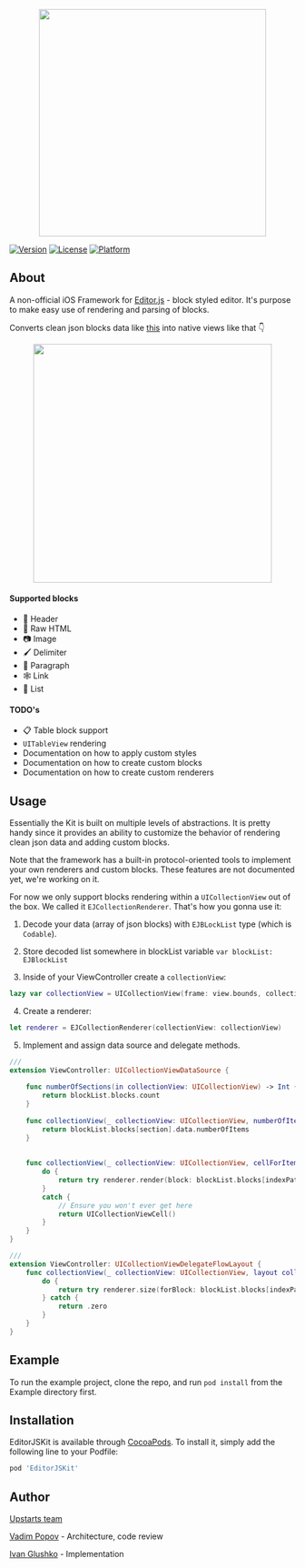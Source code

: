 
<p align="center">
  <img src="logo.png" width=400 />
</p>

[![Version](https://img.shields.io/cocoapods/v/EditorJSKit.svg?style=flat)](https://cocoapods.org/pods/EditorJSKit)
[![License](https://img.shields.io/cocoapods/l/EditorJSKit.svg?style=flat)](https://cocoapods.org/pods/EditorJSKit)
[![Platform](https://img.shields.io/cocoapods/p/EditorJSKit.svg?style=flat)](https://cocoapods.org/pods/EditorJSKit)

## About

A non-official iOS Framework for [Editor.js](https://editorjs.io) - block styled editor. It's purpose to make easy use of rendering and parsing of blocks.

Converts clean json blocks data like [this](Example/EditorJSKit/EditorJSMock.json) into native views like that 👇

<p align="center">
  <img src="screenshot.png" width=420 />
</p>

#### Supported blocks
* 🎩 Header
* 🥑 Raw HTML
* 📷 Image
* 🖌 Delimiter
* 💌 Paragraph
* 🕸 Link
* 🌿 List

#### TODO's
* 📋 Table block support
* `UITableView` rendering
* Documentation on how to apply custom styles
* Documentation on how to create custom blocks
* Documentation on how to create custom renderers


## Usage
Essentially the Kit is built on multiple levels of abstractions. It is pretty handy since it provides an ability to customize the behavior of rendering clean json data and adding custom blocks.

Note that the framework has a built-in protocol-oriented tools to implement your own renderers and custom blocks. These features are not documented yet, we're working on it. 

For now we only support blocks rendering within a `UICollectionView` out of the box. We called it `EJCollectionRenderer`. That's how you gonna use it:

1. Decode your data (array of json blocks) with `EJBLockList` type (which is `Codable`). 

2. Store decoded list somewhere in blockList variable `var blockList: EJBlockList`

3. Inside of your ViewController create a `collectionView`:
``` swift
lazy var collectionView = UICollectionView(frame: view.bounds, collectionViewLayout: UICollectionViewFlowLayout())
```

4. Create a renderer:
``` swift
let renderer = EJCollectionRenderer(collectionView: collectionView)
```

5. Implement and assign data source and delegate methods.
``` swift
///
extension ViewController: UICollectionViewDataSource {
    
    func numberOfSections(in collectionView: UICollectionView) -> Int {
        return blockList.blocks.count
    }
    
    func collectionView(_ collectionView: UICollectionView, numberOfItemsInSection section: Int) -> Int {
        return blockList.blocks[section].data.numberOfItems
    }
    
    
    func collectionView(_ collectionView: UICollectionView, cellForItemAt indexPath: IndexPath) -> UICollectionViewCell {
        do {
            return try renderer.render(block: blockList.blocks[indexPath.section], itemIndexPath: indexPath)
        }
        catch {
        	// Ensure you won't ever get here
            return UICollectionViewCell()
        }
    }
}

///
extension ViewController: UICollectionViewDelegateFlowLayout {
    func collectionView(_ collectionView: UICollectionView, layout collectionViewLayout: UICollectionViewLayout, sizeForItemAt indexPath: IndexPath) -> CGSize {
        do {
            return try renderer.size(forBlock: blockList.blocks[indexPath.section], itemIndexPath: indexPath, style: nil, superviewSize: collectionView.frame.size)
        } catch {
            return .zero
        }
    }
}
```




## Example

To run the example project, clone the repo, and run `pod install` from the Example directory first.

## Installation

EditorJSKit is available through [CocoaPods](https://cocoapods.org). To install
it, simply add the following line to your Podfile:

```ruby
pod 'EditorJSKit'
```

## Author

[Upstarts team](https://upstarts.work)

[Vadim Popov](https://t.me/popovvadim) - Architecture, code review

[Ivan Glushko](https://github.com/ivanglushko) - Implementation

